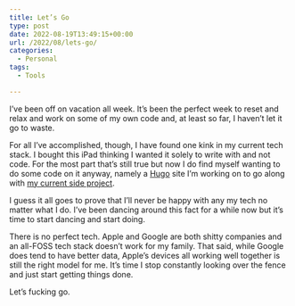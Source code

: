 ```yaml
---
title: Let’s Go
type: post
date: 2022-08-19T13:49:15+00:00
url: /2022/08/lets-go/
categories:
  - Personal
tags:
  - Tools

---
```

I’ve been off on vacation all week. It’s been the perfect week to reset and relax and work on some of my own code and, at least so far, I haven’t let it go to waste.

For all I’ve accomplished, though, I have found one kink in my current tech stack. I bought this iPad thinking I wanted it solely to write with and not code. For the most part that’s still true but now I do find myself wanting to do some code on it anyway, namely a [Hugo][1] site I’m working on to go along with [my current side project][2].

I guess it all goes to prove that I’ll never be happy with any my tech no matter what I do. I’ve been dancing around this fact for a while now but it’s time to start dancing and start doing.

There is no perfect tech. Apple and Google are both shitty companies and an all-FOSS tech stack doesn’t work for my family. That said, while Google does tend to have better data, Apple’s devices all working well together is still the right model for me. It’s time I stop constantly looking over the fence and just start getting things done.

Let’s fucking go.

 [1]: Https://gohugo.io
 [2]: /2022/08/getting-close-on-a-new-project/